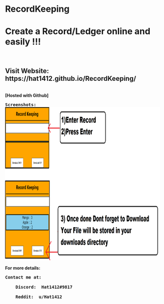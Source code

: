 # RecordKeeping

<h1>
Create a Record/Ledger online and easily !!!
</h1>
</br>
<h2> Visit Website: <a> https://hat1412.github.io/RecordKeeping/ </a></h2>
</br>
<strong>[Hosted with Github]<strong>
</br>
<pre>
Screenshots:
<img src="https://github.com/Hat1412/RecordKeeping/blob/main/How_to_Use.png" width = 900 height = 500/>
</pre>
For more details:
<pre>
Contact me at: </br>
    Discord: <strong> Hat1412#9817 </strong> </br>
    Reddit: <strong> u/Hat1412 </strong>
</pre>
